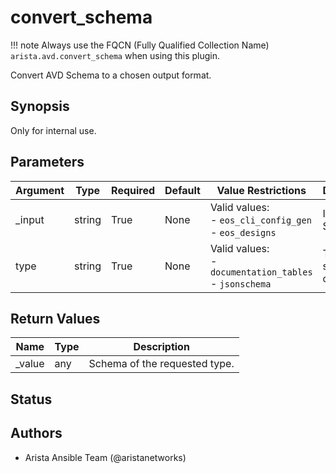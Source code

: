 # convert_schema

!!! note
    Always use the FQCN (Fully Qualified Collection Name) `arista.avd.convert_schema` when using this plugin.

Convert AVD Schema to a chosen output format.

## Synopsis

Only for internal use.

## Parameters

| Argument | Type | Required | Default | Value Restrictions | Description |
| -------- | ---- | -------- | ------- | ------------------ | ----------- |
| _input | string | True | None | Valid values:<br>- <code>eos_cli_config_gen</code><br>- <code>eos_designs</code> | ID of AVD Schema. |
| type | string | True | None | Valid values:<br>- <code>documentation_tables</code><br>- <code>jsonschema</code> | Type of schema to convert to. |

## Return Values

| Name | Type | Description |
| ---- | ---- | ----------- |
| _value | any | Schema of the requested type. |

## Status

## Authors

- Arista Ansible Team (@aristanetworks)
